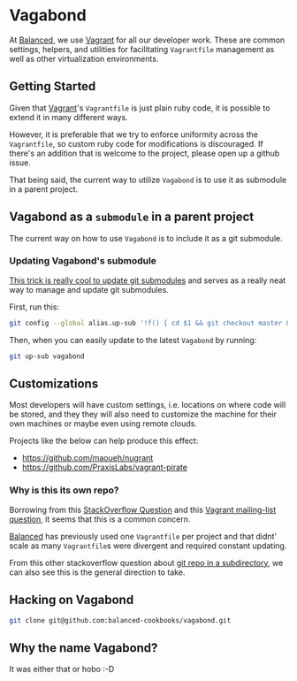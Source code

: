# Vagabond

At [Balanced](https://github.com/balanced), we use [Vagrant](https://github.com/mitchellh/vagrant) for all our developer work. These are common settings, helpers, and utilities for facilitating `Vagrantfile` management as well as other virtualization environments.

## Getting Started

Given that [Vagrant](https://github.com/mitchellh/vagrant)'s `Vagrantfile` is just plain ruby code, it is possible to extend it
in many different ways.

However, it is preferable that we try to enforce uniformity across the `Vagrantfile`, so custom ruby code for modifications is
discouraged. If there's an addition that is welcome to the project, please open up a github issue.

That being said, the current way to utilize `Vagabond` is to use it as submodule in a parent project.

## Vagabond as a `submodule` in a parent project

The current way on how to use `Vagabond` is to include it as a git submodule.

### Updating Vagabond's submodule

[This trick is really cool to update git submodules](http://scribu.net/blog/git-alias-for-updating-submodules.html) and serves as a really neat way to manage and update git submodules.

First, run this:

```bash
git config --global alias.up-sub '!f() { cd $1 && git checkout master && git pull && git submodule update --init --recursive; }; f
```

Then, when you can easily update to the latest `Vagabond` by running:

```bash
git up-sub vagabond
```

## Customizations

Most developers will have custom settings, i.e. locations on where code will be stored,
and they they will also need to customize the machine for their own machines or maybe
even using remote clouds.

Projects like the below can help produce this effect:
- https://github.com/maoueh/nugrant
- https://github.com/PraxisLabs/vagrant-pirate

### Why is this its own repo?

Borrowing from this [StackOverflow Question](http://superuser.com/questions/737416/should-a-vagrant-project-be-its-own-repo) and
this [Vagrant mailing-list question](https://groups.google.com/forum/#!topic/vagrant-up/jqLVh6CKBek), it seems that this is a
common concern.

[Balanced](https://github.com/balanced) has previously used one `Vagrantfile` per project and that didnt' scale as many
`Vagrantfile`s were divergent and required constant updating.

From this other stackoverflow question about [git repo in a subdirectory](http://stackoverflow.com/questions/22646795/how-to-properly-manage-a-git-repo-in-a-subdirectory-ignored-by-the-parent-direc/22736757#22736757), we can also see this is the general direction to take.

## Hacking on Vagabond

```bash
git clone git@github.com:balanced-cookbooks/vagabond.git
```

## Why the name Vagabond?

It was either that or hobo :-D
